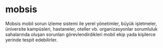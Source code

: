 # mobsis
Mobsis mobil sorun izleme sistemi ile yerel yönetimler, büyük işletmeler, üniversite kampüsleri, hastaneler, oteller vb. organizasyonlar sorumluluk sahalarında oluşan sorunları görevlendirdikleri mobil ekip yada kişilerce yerinde tespit edebilirler. 
